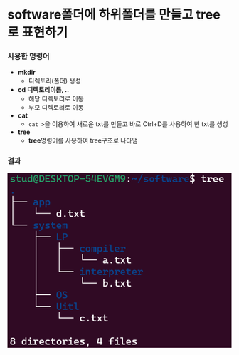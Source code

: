 # software폴더에 하위폴더를 만들고 tree로 표현하기

### 사용한 명령어
- **mkdir**
  - 디렉토리(폴더) 생성
- **cd 디렉토리이름, ..**
  - 해당 디렉토리로 이동
  - 부모 디렉토리로 이동
- **cat**
  - `cat >`을 이용하여 새로운 txt를 만들고 바로 Ctrl+D를 사용하여 빈 txt를 생성
- **tree**
  - **tree**명령어를 사용하여 tree구조로 나타냄

 ### 결과
![tree구조 결과](software/software%20tree.png)
